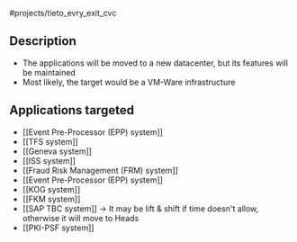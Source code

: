 #projects/tieto_evry_exit_cvc 

## Description
* The applications will be moved to a new datacenter, but its features will be maintained
* Most likely, the target would be a VM-Ware infrastructure
## Applications targeted
* [[Event Pre-Processor (EPP) system]]
* [[TFS system]]
* [[Geneva system]]
* [[ISS system]]
* [[Fraud Risk Management (FRM) system]]
* [[Event Pre-Processor (EPP) system]]
* [[KOG system]]
* [[FKM system]]
* [[SAP TBC system]] -> It may be lift & shift if time doesn't allow, otherwise it will move to Heads
* [[PKI-PSF system]] 